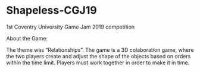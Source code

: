 # Shapeless-CGJ19
1st Coventry University Game Jam 2019 competition

About the Game:

The theme was “Relationships”. The game is a 3D colaboration game, where the two players create and adjust the shape of the objects based on orders within the time limit. Players must work together in order to make it in time.
